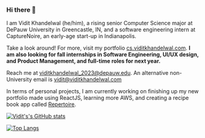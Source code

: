 ### Hi there 👋

I am Vidit Khandelwal (he/him), a rising senior Computer Science major at DePauw University in Greencastle, IN, and a software engineering intern at CaptureNoire, an early-age start-up in Indianapolis. 

Take a look around! For more, visit my portfolio [cs.viditkhandelwal.com](https://cs.viditkhandelwal.com). **I am also looking for fall internships in Software Engineering, UI/UX design, and Product Management, and full-time roles for next year.**

Reach me at [viditkhandelwal_2023@depauw.edu](mailto:viditkhandelwal_2023@depauw.edu). An alternative non-University email is vidit@viditkhandelwal.com

In terms of personal projects, I am currently working on finishing up my new portfolio made using ReactJS, learning more AWS, and creating a recipe book app called [Repertoire](https://github.com/csvidit/Repertoire). 

[![Vidit's's GitHub stats](https://github-readme-stats.vercel.app/api?username=csvidit&count_private=true&theme=radical)](https://github.com/anuraghazra/github-readme-stats)

[![Top Langs](https://github-readme-stats.vercel.app/api/top-langs/?username=csvidit&layout=compact&theme=radical)](https://github.com/anuraghazra/github-readme-stats)

<!--
**csvidit/csvidit** is a ✨ _special_ ✨ repository because its `README.md` (this file) appears on your GitHub profile.

Here are some ideas to get you started:

- 🔭 I’m currently working on ...
- 🌱 I’m currently learning ...
- 👯 I’m looking to collaborate on ...
- 🤔 I’m looking for help with ...
- 💬 Ask me about ...
- 📫 How to reach me: ...
- 😄 Pronouns: ...
- ⚡ Fun fact: ...
-->
